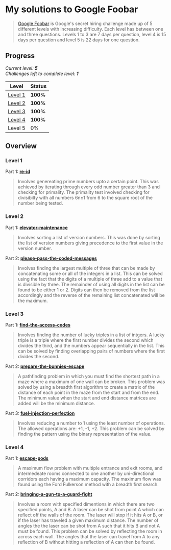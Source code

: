 # My solutions to Google Foobar

> [Google Foobar](https://foobar.withgoogle.com/) is Google's secret hiring challenge made up of 5 different levels with increasing difficulty. Each level has between one and three questions. Levels 1 to 3 are 7 days per question, level 4 is 15 days per question and level 5 is 22 days for one question.

## Progress

*Current level: **5***   
*Challenges left to complete level: **1***

|Level|Status|
|-|-|
|[Level 1](https://github.com/dhruvnps/google-foobar/tree/master/Level%201)|**100%**|
|[Level 2](https://github.com/dhruvnps/google-foobar/tree/master/Level%202)|**100%**|
|[Level 3](https://github.com/dhruvnps/google-foobar/tree/master/Level%203)|**100%**|
|[Level 4](https://github.com/dhruvnps/google-foobar/tree/master/Level%204)|**100%**|
|Level 5|0%|

## Overview

### Level 1

Part 1: **[re-id](https://github.com/dhruvnps/google-foobar/tree/master/Level%201/re-id)**
> Involves genereating prime numbers upto a certain point. This was achieved by iterating through every odd number greater than 3 and checking for primality. The primality test involved checking for divisibilty with all numbers 6n±1 from 6 to the square root of the number being tested.

### Level 2

Part 1: **[elevator-maintenance](https://github.com/dhruvnps/google-foobar/tree/master/Level%202/elevator-maintenance)**
> Involves sorting a list of version numbers. This was done by sorting the list of version numbers giving precedence to the first value in the version number.

Part 2: **[please-pass-the-coded-messages](https://github.com/dhruvnps/google-foobar/tree/master/Level%202/please-pass-the-coded-messages)**
> Involves finding the largest multiple of three that can be made by concatenating some or all of the integers in a list. This can be solved using the fact that the digits of a multiple of three add to a value that is divisible by three. The remainder of using all digits in the list can be found to be either 1 or 2. Digits can then be removed from the list accordingly and the reverse of the remaining list concatenated will be the maximum.

### Level 3

Part 1: **[find-the-access-codes](https://github.com/dhruvnps/google-foobar/tree/master/Level%203/find-the-access-codes)**
> Involves finding the number of lucky triples in a list of intgers. A lucky triple is a triple where the first number divides the second which divides the third, and the numbers appear sequentially in the list. This can be solved by finding overlapping pairs of numbers where the first divides the second.

Part 2: **[prepare-the-bunnies-escape](https://github.com/dhruvnps/google-foobar/tree/master/Level%203/prepare-the-bunnies-escape)**
> A pathfinding problem in which you must find the shortest path in a maze where a maximum of one wall can be broken. This problem was solved by using a breadth first algorithm to create a matrix of the distance of each point in the maze from the start and from the end. The minimum value when the start and end distance matrices are added will be the minimum distance.

Part 3: **[fuel-injection-perfection](https://github.com/dhruvnps/google-foobar/tree/master/Level%203/fuel-injection-perfection)**
> Involves reducing a number to 1 using the least number of operations. The allowed operations are: +1, -1, ÷2. This problem can be solved by finding the pattern using the binary representation of the value.

### Level 4

Part 1: **[escape-pods](https://github.com/dhruvnps/google-foobar/tree/master/Level%204/escape-pods)**
> A maximum flow problem with multiple entrance and exit rooms, and intermedeate rooms connected to one another by uni-directional corridors each having a maximum capacity. The maximum flow was found using the Ford Fulkerson method with a breadth first search.

Part 2: **[bringing-a-gun-to-a-guard-fight](https://github.com/dhruvnps/google-foobar/tree/master/Level%204/bringing-a-gun-to-a-guard-fight)**
> Involves a room with specified dimentions in which there are two specified points, A and B. A laser can be shot from point A which can reflect off the walls of the room. The laser will stop if it hits A or B, or if the laser has traveled a given maximum distance. The number of angles the the laser can be shot from A such that it hits B and not A must be found. This problem can be solved by reflecting the room in across each wall. The angles that the laser can travel from A to any reflection of B without hitting a reflection of A can then be found.
